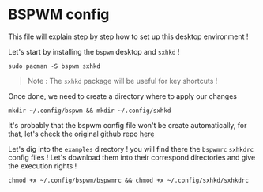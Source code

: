 # BSPWM config

This file will explain step by step how to set up this desktop environment !

Let's start by installing the `bspwm` desktop and `sxhkd` !
```
sudo pacman -S bspwm sxhkd
```
> Note : 
> The `sxhkd` package will be useful for key shortcuts !


Once done, we need to create a directory where to apply our changes
```
mkdir ~/.config/bspwm && mkdir ~/.config/sxhkd
```

It's probably that the bspwm config file won't be create automatically, for that, let's check the original github repo [here](https://github.com/someone/bspwm)

Let's dig into the `examples` directory ! you will find there the `bspwmrc` `sxhkdrc` config files ! Let's download them into their correspond directories and give the execution rights !
```
chmod +x ~/.config/bspwm/bspwmrc && chmod +x ~/.config/sxhkd/sxhkdrc
```

